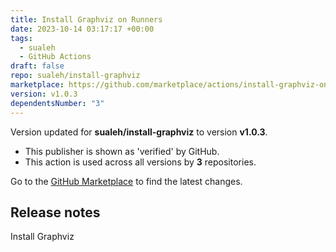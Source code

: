 ```yaml
---
title: Install Graphviz on Runners
date: 2023-10-14 03:17:17 +00:00
tags:
  - sualeh
  - GitHub Actions
draft: false
repo: sualeh/install-graphviz
marketplace: https://github.com/marketplace/actions/install-graphviz-on-runners
version: v1.0.3
dependentsNumber: "3"
---
```



Version updated for **sualeh/install-graphviz** to version **v1.0.3**.
- This publisher is shown as 'verified' by GitHub.
- This action is used across all versions by **3** repositories.

Go to the [GitHub Marketplace](https://github.com/marketplace/actions/install-graphviz-on-runners) to find the latest changes.

## Release notes

Install Graphviz
